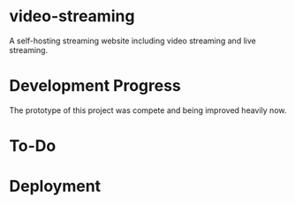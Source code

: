 # video-streaming
A self-hosting streaming website including video streaming and live streaming.

# Development Progress
The prototype of this project was compete and being improved heavily now. 

# To-Do

# Deployment

